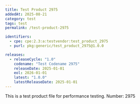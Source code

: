 ```yaml
---
title: Test Product 2975
addedAt: 2025-08-21
category: test
tags: test
permalink: /test-product-2975

identifiers:
  - cpe: cpe:2.3:a:testvendor:test_product_2975
  - purl: pkg:generic/test_product_2975@1.0.0

releases:
  - releaseCycle: "1.0"
    codename: "Test Codename 2975"
    releaseDate: 2025-01-01
    eol: 2026-01-01
    latest: "1.0.0"
    latestReleaseDate: 2025-01-01
---
```


This is a test product file for performance testing. Number: 2975
